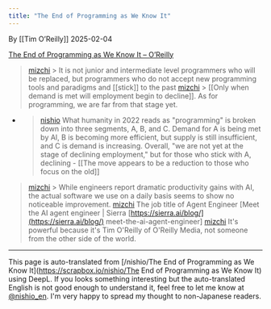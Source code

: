 ```yaml
---
title: "The End of Programming as We Know It"
---
```


By [[Tim O’Reilly]]
2025-02-04

[The End of Programming as We Know It – O’Reilly](https://www.oreilly.com/radar/the-end-of-programming-as-we-know-it/)

> [mizchi](https://x.com/mizchi/status/1892789701930864646) > It is not junior and intermediate level programmers who will be replaced, but programmers who do not accept new programming tools and paradigms and [[stick]] to the past
> [mizchi](https://x.com/mizchi/status/1892789823351697734) > [[Only when demand is met will employment begin to decline]]. As for programming, we are far from that stage yet.
- > [nishio](https://x.com/nishio/status/1893108639260647770) What humanity in 2022 reads as "programming" is broken down into three segments, A, B, and C. Demand for A is being met by AI, B is becoming more efficient, but supply is still insufficient, and C is demand is increasing. Overall, "we are not yet at the stage of declining employment," but for those who stick with A, declining
        - [[The move appears to be a reduction to those who focus on the old]]

> [mizchi](https://x.com/mizchi/status/1892790508201865721) > While engineers report dramatic productivity gains with AI, the actual software we use on a daily basis seems to show no noticeable improvement.
> [mizchi](https://x.com/mizchi/status/1892791332269064463) The job title of Agent Engineer [Meet the AI agent engineer | Sierra [https://sierra.ai/blog/](https://sierra.ai/blog/) meet-the-ai-agent-engineer]
> [mizchi](https://x.com/mizchi/status/1892792762988449985) It's powerful because it's Tim O'Reilly of O'Reilly Media, not someone from the other side of the world.


---
This page is auto-translated from [/nishio/The End of Programming as We Know It](https://scrapbox.io/nishio/The End of Programming as We Know It) using DeepL. If you looks something interesting but the auto-translated English is not good enough to understand it, feel free to let me know at [@nishio_en](https://twitter.com/nishio_en). I'm very happy to spread my thought to non-Japanese readers.